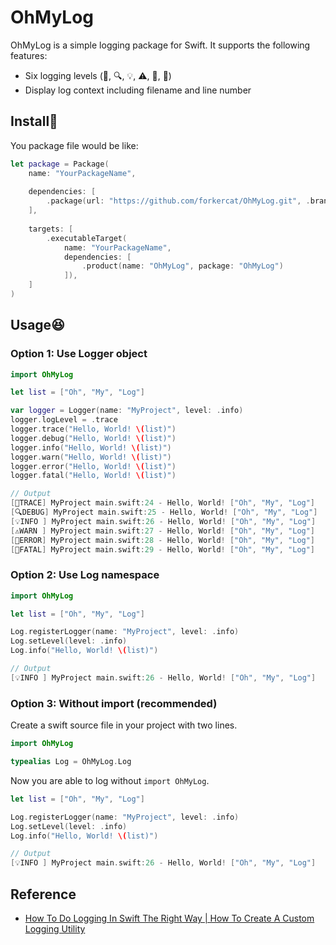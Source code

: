 # OhMyLog

OhMyLog is a simple logging package for Swift. It supports the following features:

- Six logging levels (👣, 🔍, 💡, ⚠️, 🚨, 💊)
- Display log context including filename and line number

## Install🔧

You package file would be like:

```swift
let package = Package(
    name: "YourPackageName",
    
    dependencies: [
        .package(url: "https://github.com/forkercat/OhMyLog.git", .branch("main")),
    ],
    
    targets: [
        .executableTarget(
            name: "YourPackageName",
            dependencies: [
                .product(name: "OhMyLog", package: "OhMyLog")
            ]),
    ]
)
```

## Usage😆

### Option 1: Use Logger object

```swift
import OhMyLog

let list = ["Oh", "My", "Log"]

var logger = Logger(name: "MyProject", level: .info)
logger.logLevel = .trace
logger.trace("Hello, World! \(list)")
logger.debug("Hello, World! \(list)")
logger.info("Hello, World! \(list)")
logger.warn("Hello, World! \(list)")
logger.error("Hello, World! \(list)")
logger.fatal("Hello, World! \(list)")

// Output
[👣TRACE] MyProject main.swift:24 - Hello, World! ["Oh", "My", "Log"]
[🔍DEBUG] MyProject main.swift:25 - Hello, World! ["Oh", "My", "Log"]
[💡INFO ] MyProject main.swift:26 - Hello, World! ["Oh", "My", "Log"]
[⚠️WARN ] MyProject main.swift:27 - Hello, World! ["Oh", "My", "Log"]
[🚨ERROR] MyProject main.swift:28 - Hello, World! ["Oh", "My", "Log"]
[💊FATAL] MyProject main.swift:29 - Hello, World! ["Oh", "My", "Log"]
```

### Option 2: Use Log namespace

```swift
import OhMyLog

let list = ["Oh", "My", "Log"]

Log.registerLogger(name: "MyProject", level: .info)
Log.setLevel(level: .info)
Log.info("Hello, World! \(list)")

// Output
[💡INFO ] MyProject main.swift:26 - Hello, World! ["Oh", "My", "Log"]
```

### Option 3: Without import (recommended)

Create a swift source file in your project with two lines.

```swift
import OhMyLog

typealias Log = OhMyLog.Log
```

Now you are able to log without `import OhMyLog`.

```swift
let list = ["Oh", "My", "Log"]

Log.registerLogger(name: "MyProject", level: .info)
Log.setLevel(level: .info)
Log.info("Hello, World! \(list)")

// Output
[💡INFO ] MyProject main.swift:26 - Hello, World! ["Oh", "My", "Log"]
```

## Reference

- [How To Do Logging In Swift The Right Way | How To Create A Custom Logging Utility](https://www.youtube.com/watch?v=Ao6jkaV_9Kc&ab_channel=AryamanSharda)
